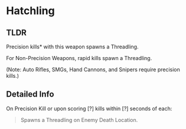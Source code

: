 # Hatchling
## TLDR
Precision kills\* with this weapon spawns a Threadling.  

For Non-Precision Weapons, rapid kills spawn a Threadling.  

(Note: Auto Rifles, SMGs, Hand Cannons, and Snipers require precision kills.)
## Detailed Info
On Precision Kill or upon scoring [?] kills within [?] seconds of each:  
> Spawns a Threadling on Enemy Death Location.  